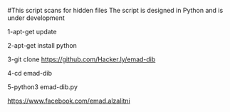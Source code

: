 #This script scans for hidden files
The script is designed in Python and is under development

1-apt-get update


2-apt-get install python


3-git clone https://github.com/Hacker.ly/emad-dib


4-cd emad-dib


5-python3 emad-dib.py

https://www.facebook.com/emad.alzalitni
